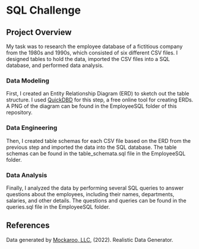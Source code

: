 # SQL Challenge

## Project Overview

My task was to research the employee database of a fictitious company from the 1980s and 1990s, which consisted of six different CSV files. I designed tables to hold the data, imported the CSV files into a SQL database, and performed data analysis.

### Data Modeling

First, I created an Entity Relationship Diagram (ERD) to sketch out the table structure. I used [QuickDBD](https://www.quickdatabasediagrams.com/ "QuickDBD") for this step, a free online tool for creating ERDs. A PNG of the diagram can be found in the EmployeeSQL folder of this repository. 

### Data Engineering

Then, I created table schemas for each CSV file based on the ERD from the previous step and imported the data into the SQL database. The table schemas can be found in the table_schemata.sql file in the EmployeeSQL folder.

### Data Analysis

Finally, I analyzed the data by performing several SQL queries to answer questions about the employees, including their names, departments, salaries, and other details. The questions and queries can be found in the queries.sql file in the EmployeeSQL folder.

## References

Data generated by [Mockaroo, LLC](https://mockaroo.com/ "Mockaroo, LLC"), (2022). Realistic Data Generator.
